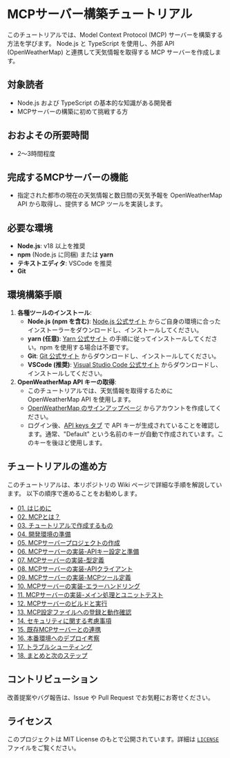 # MCPサーバー構築チュートリアル

このチュートリアルでは、Model Context Protocol (MCP) サーバーを構築する方法を学びます。
Node.js と TypeScript を使用し、外部 API (OpenWeatherMap) と連携して天気情報を取得する MCP サーバーを作成します。

## 対象読者

*   Node.js および TypeScript の基本的な知識がある開発者
*   MCPサーバーの構築に初めて挑戦する方

## おおよその所要時間

*   2〜3時間程度

## 完成するMCPサーバーの機能

*   指定された都市の現在の天気情報と数日間の天気予報を OpenWeatherMap API から取得し、提供する MCP ツールを実装します。

## 必要な環境

*   **Node.js**: v18 以上を推奨
*   **npm** (Node.js に同梱) または **yarn**
*   **テキストエディタ**: VSCode を推奨
*   **Git**

## 環境構築手順

1.  **各種ツールのインストール**:
    *   **Node.js (npm を含む)**: [Node.js 公式サイト](https://nodejs.org/) からご自身の環境に合ったインストーラーをダウンロードし、インストールしてください。
    *   **yarn (任意)**: [Yarn 公式サイト](https://classic.yarnpkg.com/en/docs/install) の手順に従ってインストールしてください。npm を使用する場合は不要です。
    *   **Git**: [Git 公式サイト](https://git-scm.com/downloads) からダウンロードし、インストールしてください。
    *   **VSCode (推奨)**: [Visual Studio Code 公式サイト](https://code.visualstudio.com/) からダウンロードし、インストールしてください。
2.  **OpenWeatherMap API キーの取得**:
    *   このチュートリアルでは、天気情報を取得するために OpenWeatherMap API を使用します。
    *   [OpenWeatherMap のサインアップページ](https://home.openweathermap.org/users/sign_up) からアカウントを作成してください。
    *   ログイン後、[API keys タブ](https://home.openweathermap.org/api_keys) で API キーが生成されていることを確認します。通常、"Default" という名前のキーが自動で作成されています。このキーを後ほど使用します。

## チュートリアルの進め方

このチュートリアルは、本リポジトリの Wiki ページで詳細な手順を解説しています。
以下の順序で進めることをお勧めします。

*   [01. はじめに](https://github.com/HiroyukiMakita/mcp-server-tutorial/wiki/01-はじめに)
*   [02. MCPとは？](https://github.com/HiroyukiMakita/mcp-server-tutorial/wiki/02-MCPとは？)
*   [03. チュートリアルで作成するもの](https://github.com/HiroyukiMakita/mcp-server-tutorial/wiki/03-チュートリアルで作成するもの)
*   [04. 開発環境の準備](https://github.com/HiroyukiMakita/mcp-server-tutorial/wiki/04-開発環境の準備)
*   [05. MCPサーバープロジェクトの作成](https://github.com/HiroyukiMakita/mcp-server-tutorial/wiki/05-MCPサーバープロジェクトの作成)
*   [06. MCPサーバーの実装-APIキー設定と準備](https://github.com/HiroyukiMakita/mcp-server-tutorial/wiki/06-MCPサーバーの実装-APIキー設定と準備)
*   [07. MCPサーバーの実装-型定義](https://github.com/HiroyukiMakita/mcp-server-tutorial/wiki/07-MCPサーバーの実装-型定義)
*   [08. MCPサーバーの実装-APIクライアント](https://github.com/HiroyukiMakita/mcp-server-tutorial/wiki/08-MCPサーバーの実装-APIクライアント)
*   [09. MCPサーバーの実装-MCPツール定義](https://github.com/HiroyukiMakita/mcp-server-tutorial/wiki/09-MCPサーバーの実装-MCPツール定義)
*   [10. MCPサーバーの実装-エラーハンドリング](https://github.com/HiroyukiMakita/mcp-server-tutorial/wiki/10-MCPサーバーの実装-エラーハンドリング)
*   [11. MCPサーバーの実装-メイン処理とユニットテスト](https://github.com/HiroyukiMakita/mcp-server-tutorial/wiki/11-MCPサーバーの実装-メイン処理とユニットテスト)
*   [12. MCPサーバーのビルドと実行](https://github.com/HiroyukiMakita/mcp-server-tutorial/wiki/12-MCPサーバーのビルドと実行)
*   [13. MCP設定ファイルへの登録と動作確認](https://github.com/HiroyukiMakita/mcp-server-tutorial/wiki/13-MCP設定ファイルへの登録と動作確認)
*   [14. セキュリティに関する考慮事項](https://github.com/HiroyukiMakita/mcp-server-tutorial/wiki/14-セキュリティに関する考慮事項)
*   [15. 既存MCPサーバーとの連携](https://github.com/HiroyukiMakita/mcp-server-tutorial/wiki/15-既存MCPサーバーとの連携)
*   [16. 本番環境へのデプロイ考察](https://github.com/HiroyukiMakita/mcp-server-tutorial/wiki/16-本番環境へのデプロイ考察)
*   [17. トラブルシューティング](https://github.com/HiroyukiMakita/mcp-server-tutorial/wiki/17-トラブルシューティング)
*   [18. まとめと次のステップ](https://github.com/HiroyukiMakita/mcp-server-tutorial/wiki/18-まとめと次のステップ)

## コントリビューション

改善提案やバグ報告は、Issue や Pull Request でお気軽にお寄せください。

## ライセンス

このプロジェクトは MIT License のもとで公開されています。詳細は [`LICENSE`](LICENSE) ファイルをご覧ください。